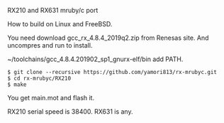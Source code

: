 RX210 and RX631 mruby/c port

How to build on Linux and FreeBSD.

You need download gcc_rx_4.8.4_2019q2.zip from Renesas site.
And uncompres and run to install.

~/toolchains/gcc_4.8.4.201902_sp1_gnurx-elf/bin add PATH.

```
$ git clone --recursive https://github.com/yamori813/rx-mrubyc.git
$ cd rx-mrubyc/RX210
$ make
```

You get main.mot and flash it.

RX210 serial speed is 38400. RX631 is any.

